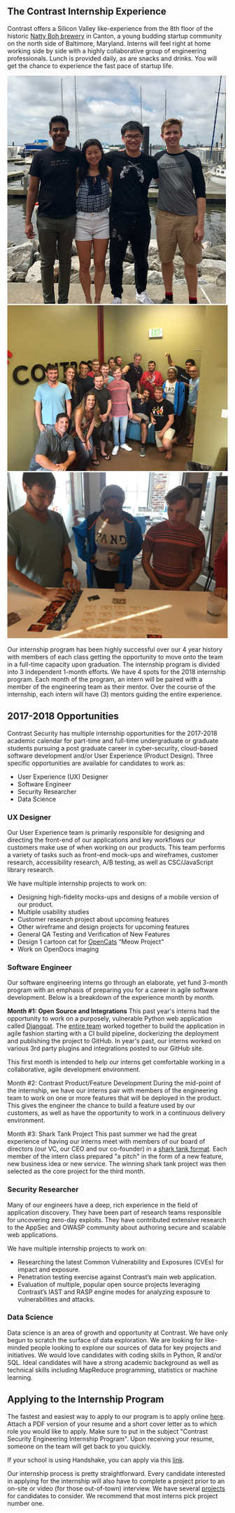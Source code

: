 ## The Contrast Internship Experience
Contrast offers a Silicon Valley like-experience from the 8th floor of the historic [Natty Boh brewery](https://stackoverflow.com/jobs/companies/contrast-security) in Canton, a young budding startup community on the north side of Baltimore, Maryland. Interns will feel right at home working side by side with a highly collaborative group of engineering professionals. Lunch is provided daily, as are snacks and drinks. You will get the chance to experience the fast pace of startup life.

<a href="2017Interns.png" title="We love to have fun as a team.">
<img src="2017Interns.png" alt="We love to have fun as a team.">
<a href="interns.jpg" title="We love to have fun as a team.">
<img src="interns.jpg" alt="We love to have fun as a team.">
</a>
</a>
<a href="interns6.jpg" title="We love to have fun as a team.">
<img src="interns6.jpg" alt="We love to have fun as a team.">
</a>


Our internship program has been highly successful over our 4 year history with members of each class getting the opportunity to move onto the team in a full-time capacity upon graduation. The internship program is divided into 3 independent 1-month efforts. We have 4 spots for the 2018 internship program. Each month of the program, an intern will be paired with a member of the engineering team as their mentor. Over the course of the internship, each intern will have (3) mentors guiding the entire experience. 

## 2017-2018 Opportunities
Contrast Security has multiple internship opportunities for the 2017-2018 academic calendar for part-time and full-time undergraduate or graduate students pursuing a post graduate career in cyber-security, cloud-based software development and/or User Experience (Product Design). Three specific opportunities are available for candidates to work as:

* User Experience (UX) Designer
* Software Engineer
* Security Researcher
* Data Science

### UX Designer
Our User Experience team is primarily responsible for designing and directing the front-end of our applications and key workflows our customers make use of when working on our products. This team performs a variety of tasks such as front-end mock-ups and wireframes, customer research, accessibility research, A/B testing, as well as CSC/JavaScript library research.

We have multiple internship projects to work on:

* Designing high-fidelity mocks-ups and designs of a mobile version of our product.
* Multiple usability studies
* Customer research project about upcoming features
* Other wireframe and design projects for upcoming features
* General QA Testing and Verification of New Features
* Design 1 cartoon cat for [OpenCats](http://contrast-security-oss.github.io/meow/index.html) “Meow Project”
* Work on OpenDocs imaging

### Software Engineer
Our software engineering interns go through an elaborate, yet fund 3-month program with an emphasis of preparing you for a career in agile software development. Below is a breakdown of the experience month by month.

**Month #1: Open Source and Integrations**
This past year's interns had the opportunity to work on a purposely, vulnerable Python web application called [Djangoat](https://github.com/Contrast-Security-OSS/DjanGoat). The [entire team](https://github.com/Contrast-Security-OSS/DjanGoat/blob/master/docs/acknowledgements.md) worked together to build the application in agile fashion starting with a CI build pipeline, dockerizing the deployment and publishing the project to GitHub. In year's past, our interns worked on various 3rd party plugins and integrations posted to our GitHub site. 

This first month is intended to help our interns get comfortable working in a collaborative, agile development environment.

Month #2: Contrast Product/Feature Development
During the mid-point of the internship, we have our interns pair with members of the engineering team to work on one or more features that will be deployed in the product. This gives the engineer the chance to build a feature used by our customers, as well as have the opportunity to work in a continuous delivery environment.

Month #3: Shark Tank Project
This past summer we had the great experience of having our interns meet with members of our board of directors (our VC, our CEO and our co-founder) in a [shark tank format](https://twitter.com/hashtag/ContrastSharkTank?src=hash). Each member of the intern class prepared "a pitch" in the form of a new feature, new business idea or new service. The winning shark tank project was then selected as the core project for the third month.

### Security Researcher
Many of our engineers have a deep, rich experience in the field of application discovery. They have been part of research teams responsible for uncovering zero-day exploits. They have contributed extensive research to the AppSec and OWASP community about authoring secure and scalable web applications. 

We have multiple internship projects to work on:

* Researching the latest Common Vulnerability and Exposures (CVEs) for impact and exposure.
* Penetration testing exercise against Contrast’s main web application.
* Evaluation of multiple, popular open source projects leveraging Contrast’s IAST and RASP engine modes for analyzing exposure to vulnerabilities and attacks.


### Data Science
Data science is an area of growth and opportunity at Contrast. We have only begun to scratch the surface of data exploration. We are looking for like-minded people looking to explore our sources of data for key projects and initiatives. We would love candidates with coding skills in Python, R and/or SQL. Ideal candidates will have a strong academic background as well as technical skills including MapReduce programming, statistics or machine learning.

## Applying to the Internship Program
The fastest and easiest way to apply to our program is to apply online [here](https://jobs.lever.co/contrastsecurity/a8e9c897-a645-4335-935a-520db33c21b0). Attach a PDF version of your resume and a short cover letter as to which role you would like to apply. Make sure to put in the subject "Contrast Security Engineering Internship Program". Upon receiving your resume, someone on the team will get back to you quickly. 

If your school is using Handshake, you can apply via this [link](https://app.joinhandshake.com/jobs/876217).


Our internship process is pretty straightforward. Every candidate interested in applying for the internship will also have to complete a project prior to an on-site or video (for those out-of-town) interview. We have several [projects](challenges.md) for candidates to consider. We recommend that most interns pick project number one.
